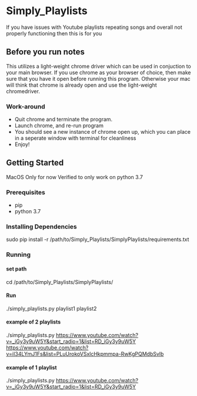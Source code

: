 # Simply_Playlists
If you have issues with Youtube playlists repeating songs and overall not properly functioning then this is for you

## Before you run notes
This utilizes a light-weight chrome driver which can be used in conjuction to your main browser. If you use chrome as your browser of choice, then make sure that you have it open before running this program. Otherwise your mac will think that chrome is already open and use the light-weight chromedriver.
### Work-around
* Quit chrome and terminate the program. 
* Launch chrome, and re-run program
* You should see a new instance of chrome open up, which you can place in a seperate window with terminal for cleanliness
* Enjoy!
 

## Getting Started
MacOS Only for now
Verified to only work on python 3.7

### Prerequisites
* pip
* python 3.7

### Installing Dependencies
sudo pip install -r /path/to/Simply_Playlists/SimplyPlaylists/requirements.txt

### Running

#### set path  
cd /path/to/Simply_Playlists/SimplyPlaylists/

#### Run
./simply_playlists.py playlist1 playlist2

#### example of 2 playlists
./simply_playlists.py https://www.youtube.com/watch?v=_iGy3y9uW5Y&start_radio=1&list=RD_iGy3y9uW5Y https://www.youtube.com/watch?v=iI34LYmJ1Fs&list=PLuUrokoVSxlcHkpmmpa-RwKgPQMdbSvlb

#### example of 1 playlist
./simply_playlists.py https://www.youtube.com/watch?v=_iGy3y9uW5Y&start_radio=1&list=RD_iGy3y9uW5Y 
